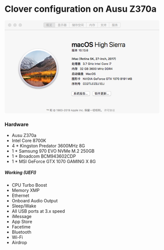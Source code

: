 # Clover configuration on Ausu Z370a

![About My Mac](about.png)

### Hardware

- Ausu Z370a
- Intel Core 8700K
- 4 * Kingston Predator 3600MHz 8G
- 1 * Samsung 970 EVO NVMe M.2 250GB
- 1 * Broadcom BCM943602CDP
- 1 * MSI GeForce GTX 1070 GAMING X 8G

##### Working (UEFI)

- CPU Turbo Boost
- Memory XMP
- Ethernet
- Onboard Audio Output
- Sleep/Wake
- All USB ports at 3.x speed
- iMessage
- App Store
- Facetime
- Bluetooth
- Wi-Fi
- Airdrop
